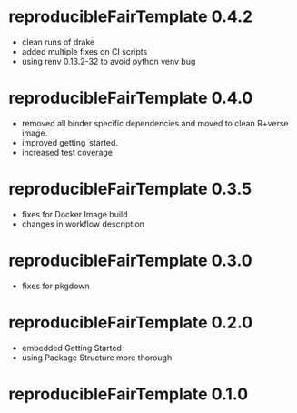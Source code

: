 
# reproducibleFairTemplate 0.4.2
- clean runs of drake
- added multiple fixes on CI scripts
- using renv 0.13.2-32 to avoid python venv bug

# reproducibleFairTemplate 0.4.0

- removed all binder specific dependencies and moved to clean R+verse image.
- improved getting_started.
- increased test coverage


# reproducibleFairTemplate 0.3.5

- fixes for Docker Image build 
- changes in workflow description

# reproducibleFairTemplate 0.3.0

- fixes for pkgdown

# reproducibleFairTemplate 0.2.0

- embedded Getting Started
- using Package Structure more thorough

# reproducibleFairTemplate 0.1.0
